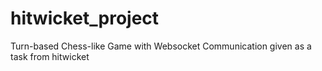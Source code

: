 # hitwicket_project
Turn-based Chess-like Game with Websocket Communication given as a task from hitwicket
